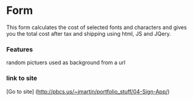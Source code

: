 # Form 

This form calculates the cost of selected fonts and characters and gives you the total cost after tax and shipping using html, JS and JQery.

### Features
random pictuers used as background from a url

### link to site
[Go to site] (http://pbcs.us/~jmartin/portfolio_stuff/04-Sign-App/)